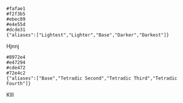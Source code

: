 ```palette
#fafae1
#f2f3b5
#ebec89
#e4e55d
#dcde31
{"aliases":["Lightest","Lighter","Base","Darker","Darkest"]}
```

Hjnnj

```palette
#8972e4
#e47294
#cde472
#72e4c2
{"aliases":["Base","Tetradic Second","Tetradic Third","Tetradic Fourth"]}
```
Klll